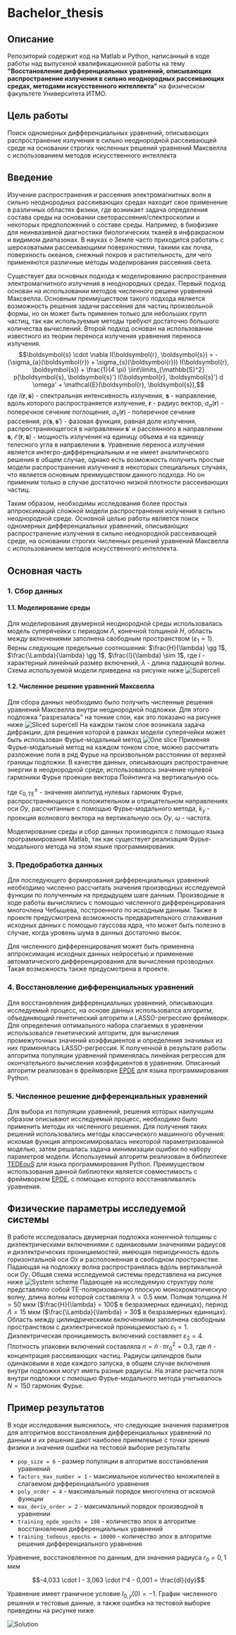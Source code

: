 # Bachelor_thesis

## Описание 

Репозиторий содержит код на Matlab и Python, написанный в ходе работы над выпускной квалификационной работы на тему **"Восстановление дифференциальных уравнений, описывающих распространение излучения в сильно неоднородных рассеивающих средах, методами искусственного интеллекта"** на физическом факультете Университета ИТМО.

## Цель работы

Поиск одномерных дифференциальных уравнений, описывающих распространение излучения в сильно неоднородной рассеивающей среде на основании строгих численных решений уравнений Максвелла с использованием методов искусственного интеллекта

## Введение

Изучение распространения и рассеяния электромагнитных волн в сильно неоднородных рассеивающих средах находит свое применение в различных областях физики, где возникает задача определения состава среды на основании светорассеяния/спектроскопии и некоторых предположений о составе среды. Например, в биофизике для неинвазивной диагностики биологических тканей в инфракрасном и видимом диапазонах. В науках о Земле часто приходится работать с шероховатыми рассеивающими поверхностями, такими как почва, поверхность океанов, снежный покров и растительность, для чего применяются различные методы моделирования рассеяния света. 

Существует два основных подхода к моделированию распространения электромагнитного излучения в неоднородных средах. Первый подход основан на использовании методов численного решени уравнений Максвелла. Основным преимуществом такого подхода является возможность решения задачи рассеяния для частиц произвольной формы, но он может быть применен только для небольших групп частиц, так как используемые методы требуют достаточно большого количества вычислений. Второй подход основан на использовании известного из теории переноса излучения уравнения переноса излучения. $$\boldsymbol{s} \cdot \nabla I(\boldsymbol{r}, \boldsymbol{s}) = - (\sigma_{a}(\boldsymbol{r}) + \sigma_{s}(\boldsymbol{r})) I(\boldsymbol{r}, \boldsymbol{s}) + \frac{1}{4 \pi} \iint\limits_{\mathbb{S}^2} p(\boldsymbol{s}, \boldsymbol{s}') I(\boldsymbol{r}, \boldsymbol{s}') d \omega' + \mathcal{E}(\boldsymbol{r}, \boldsymbol{s}),$$ где $I(\boldsymbol{r}, \boldsymbol{s})$ - спектральная интенсивность излучения, $\boldsymbol{s}$ - направление, вдоль которого распространяется излучение, $\boldsymbol{r}$ - радиус вектор, $\sigma_{a}(\boldsymbol{r})$ - поперечное сечение поглощения, $\sigma_{s}(\boldsymbol{r})$ - поперечное сечение рассеяния, $p(\boldsymbol{s}, \boldsymbol{s}')$ - фазовая функция, равная доле излучения, распространяющегося в направлении $\boldsymbol{s}'$ и рассеянного в направлении $\boldsymbol{s}$, $\mathcal{E}(\boldsymbol{r}, \boldsymbol{s})$ - мощность излучения на единицу объема и на единицу телесного угла в направлении $\boldsymbol{s}$. Уравнение переноса излучения является интегро-дифференциальным и не имеет аналитического решения в общем случае, однако есть возможность получить простые модели распространения излучения в некоторых специальных случаях, что является основным преимуществом данного подхода. Но он применим только в случае достаточно низкой плотности рассеивающих частиц.

Таким образом, необходимы исследования более простых аппроксимаций сложной модели распространения излучения в сильно неоднородной среде. Основной целью работы является поиск одномерных дифференциальных уравнений, описывающих распространение излучения в сильно неоднородной рассеивающей среде, на основании строгих численных решений уравнений Максвелла с использованием методов искусственного интеллекта.

## Основная часть

### 1. Сбор данных

#### 1.1. Моделирование среды

Для моделирования двумерной неоднородной среды использовалась модель суперячейки с периодом $\Lambda$, конечной толщиной $H$, область между включениями заполнена свободным пространством $(\varepsilon_1 = 1)$. Верны следующие предельные соотношения: $\frac{H}{\lambda} \gg 1$, $\frac{\Lambda}{\lambda} \gg 1$, $\frac{l}{\lambda} \sim 1$, где $l$ - характерный линейный размер включений, $\lambda$ - длина падающей волны. Схема используемой модели приведена на рисунке ниже ![Supercell](https://github.com/khrstln/Bachelor_thesis/blob/development/images/Supercell_dif_permittivities.png) 

#### 1.2. Численное решение уравнений Максвелла

Для сбора данных необходимо было получить численные решения уравнений Максвелла внутри неоднородной подложки. Для этого подложка "разрезалась" на тонкие слои, как это показано на рисунке ниже ![Sliced supercell](images/Supercell_sliced.png) На каждом таком слое возникала задача дифракции, для решения которой в рамках модели суперячейки может быть использован Фурье-модальный метод ![One slice](images/Supercell_one_slice.png) Применяя Фурье-модальный метод на каждом тонком слое, можно рассчитать разложение поля в ряд Фурье на произвольном расстоянии от верхней границы подложки. В качестве данных, описывающих распространение энергии в неоднородной среде, использовалось значение нулевой гармоники Фурье проекции вектора Пойнтинга на вертикальную ось.

где $c^{\pm}_{0, \text{TE}}$ - значения амплитуд нулевых гармоник Фурье, распространяющихся в положительном и отрицательном направлениях оси $Oy$, рассчитанные с помощью Фурье-модального метода, $k_y$ - проекция волнового вектора на вертикальную ось $Oy$, $\omega$ - частота.

Моделирование среды и сбор данных производился с помощью языка программирования Matlab, так как существует реализация Фурье-модального метода на этом языке программирования.

### 3. Предобработка данных

Для последующего формирования дифференциальных уравнений необходимо численно рассчитать значения производных исследуемой функции по полученным на предыдущем шаге данным. Производные в ходе работы вычислялись с помощью численного дифференцирования многочлена Чебышева, построенного по исходным данным. Также в проекте предусмотрена возможность предварительного сглаживания исходных данных с помощью гауссова ядра, что может быть полезно в случае, когда уровень шума в данных достаточно высок. 

Для численного дифференцирования может быть применена аппроксимация исходных данных нейросетью и применение автоматического дифференцирования для вычисления прозводных. Такая возможность также предусмотрена в проекте. 

### 4. Восстановление дифференциальных уравнений

Для восстановления дифференциальных уравнений, описывающих исследуемый процесс, на основе данных использовался алгоритм, объединяющий генетический алгоритм и LASSO-регрессию фреймворк. Для определения оптимального набора слагаемых в уравнении использовался генетический алгоритм, для вычисления промежуточных значений коэффициентов и определения значимых из них применялась LASSO-регрессия. К полученной в результате работы алгоритма популяции уравнений применялась линейная регрессия для окончательного вычисления коэффициентов в уравнении. Описанный алгоритм реализован в фреймворке [EPDE](https://github.com/ITMO-NSS-team/EPDE/tree/main) для языка программирования Python.

### 5. Численное решение дифференциальных уравнений

Для выбора из популяции уравнений, решения которых наилучшим образом описывают исследуемый процесс, необходимо было применить методы их численного решения. Для получения таких решений использовались методы классического машинного обучения: искомая функция аппроксимировалась некоторой параметризованной моделью, затем решалась задача минимизации ошибки по набору параметров модели. Используемый алгоритм реализован в библиотеке [TEDEouS](https://github.com/ITMO-NSS-team/torch_DE_solver/tree/main) для языка программирования Python. Преимуществом использования данной библиотеки является совместимость с фреймворком [EPDE](https://github.com/ITMO-NSS-team/EPDE/tree/main), с помощью которого восстанавливались уравнения.

## Физические параметры исследуемой системы

В работе исследовалась двумерная подложка коненчной толщины с диэлектрическими включениями с одинаковыми значениями радиусов и диэлектрических проницаемостей, имеющая периодичность вдоль горизонтальной оси $Ox$ и расположенная в свободном пространстве. Падающая на подложку волна распространялась вдоль вертикальной оси $Oy$. Общая схема исследуемой системы представлена на рисунке ниже ![System scheme](https://github.com/khrstln/Bachelor_thesis/blob/development/images/System_scheme.png) Падающее на исследуемую структуру поле представляло собой TE-поляризованную плоскую монохроматическую волну, длина волны которой составляла $\lambda = 0.5 \text{ мкм}$. Полная толщина $H = 50 \text{ мкм}$ ($\frac{H}{\lambda} = 100$ в безразмерных единицах), период $\Lambda = 15 \text{ мкм}$ ($\frac{\Lambda}{\lambda} = 30$ в безразмерных единицах). Область между цилиндрическими включениями заполнена свободным пространством с диэлектрической проницаемостью $\varepsilon_{1} = 1$. Диэлектрическая проницаемость включений составляет $\varepsilon_{2} = 4$. Плотность упаковки включений составляла $n = \widetilde{n} \cdot \pi r_{0}^{2} = 0.3$, где $\widetilde{n}$ - концентрация рассеивающих частиц. Радиусы цилиндров были одинаковыми в ходе каждого запуска, в общем случае включения внутри подложки могут иметь разные радиусы. На этапе расчета поля внутри подложки с помощью Фурье-модального метода учитывалось $N = 150$ гармоник Фурье.

## Пример результатов

В ходе исследования выяснилось, что следующие значения параметров для алгоритмов восстановления дифференциальных уравнений по данным и их решения дают наиболее приемлемые с точки зрения физики и значения ошибки на тестовой выборке результаты
* ```pop_size = 6``` - размер популяции в алгоритме восстановления уравнений
* ```factors_max_number = 1``` - максимальное количество множителей в слагаемом дифференциального уравнения
* ```poly_order = 4``` - максимальный порядок многочлена от искомой функции
* ```max_deriv_order = 2``` - максимальный порядок производной в уравнении
* ```training_epde_epochs = 100``` - количество эпох в алгоритме восстановления дифференциальных уравнений
* ```training_tedeous_epochs = 10000``` - количество эпох в алгоритме решения дифференциального уравнения

Уравнение, восстановленное по данным, для значения радиуса $r_0 = 0,1 \text{ мкм}$

$$-4,033 \cdot I - 3,063 \cdot I^4 - 0,001  = \frac{dI}{dy}$$

Уравнение имеет граничное условие $I_{0, y}(0) = -1$. График численного решения и тестовые данные, а также ошибка на тестовой выборке приведены на рисунке ниже

![Solution](https://github.com/khrstln/Bachelor_thesis/blob/development/images/sln_0.1_0_0.png)

